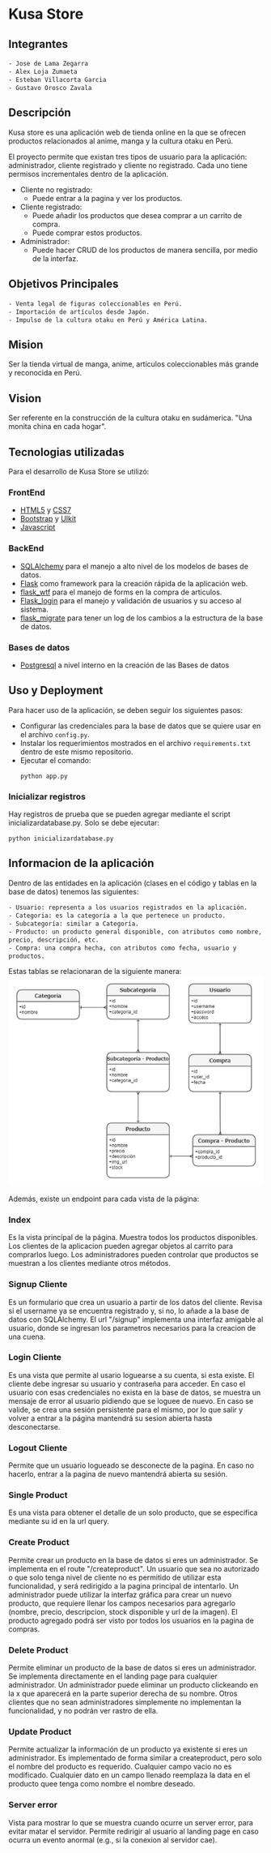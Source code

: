 # Kusa Store

## Integrantes

```
- Jose de Lama Zegarra
- Alex Loja Zumaeta
- Esteban Villacorta Garcia
- Gustavo Orosco Zavala
```

## Descripción

Kusa store es una aplicación web de tienda online en la que se ofrecen productos relacionados al anime, manga y la cultura otaku en Perú.

El proyecto permite que existan tres tipos de usuario para la aplicación: administrador, cliente registrado y cliente no registrado. Cada uno tiene permisos incrementales dentro de la aplicación.

- Cliente no registrado:
  - Puede entrar a la pagina y ver los productos.
- Cliente registrado:
  - Puede añadir los productos que desea comprar a un carrito de compra.
  - Puede comprar estos productos.
- Administrador:
  - Puede hacer CRUD de los productos de manera sencilla, por medio de la interfaz.

## Objetivos Principales

```
- Venta legal de figuras coleccionables en Perú.
- Importación de artículos desde Japón.
- Impulso de la cultura otaku en Perú y América Latina.
```

## Mision

Ser la tienda virtual de manga, anime, artículos coleccionables más grande y reconocida en Perú.

## Vision

Ser referente en la construcción de la cultura otaku en sudámerica. "Una monita china en cada hogar".

## Tecnologias utilizadas

Para el desarrollo de Kusa Store se utilizó:

### FrontEnd


- [HTML5](https://devdocs.io/html/) y [CSS7](https://developer.mozilla.org/es/docs/Web/CSS)
- [Bootstrap](https://getbootstrap.com/docs/4.1/getting-started/introduction/) y [UIkit](https://getuikit.com/docs/introduction)
- [Javascript](https://developer.mozilla.org/es/docs/Web/JavaScript)


### BackEnd


- [SQLAlchemy](https://www.sqlalchemy.org/) para el manejo a alto nivel de los modelos de bases de datos.
- [Flask](https://flask-sqlalchemy.palletsprojects.com/en/2.x/) como framework para la creación rápida de la aplicación web.
- [flask_wtf](https://flask-wtf.readthedocs.io/en/0.15.x/) para el manejo de forms en la compra de articulos.
- [Flask_login](https://flask-login.readthedocs.io/en/latest/) para el manejo y validación de usuarios y su acceso al sistema.
- [flask_migrate](https://flask-migrate.readthedocs.io/en/latest/) para tener un log de los cambios a la estructura de la base de datos.


### Bases de datos


- [Postgresql](https://www.postgresql.org/docs/13/) a nivel interno en la creación de las Bases de datos


## Uso y Deployment

Para hacer uso de la aplicación, se deben seguir los siguientes pasos:

- Configurar las credenciales para la base de datos que se quiere usar en el archivo `config.py`.
- Instalar los requerimientos mostrados en el archivo `requirements.txt` dentro de este mismo repositorio.
- Ejecutar el comando:
  ```
  python app.py
  ```

### Inicializar registros

Hay registros de prueba que se pueden agregar mediante el script inicializardatabase.py. Solo se debe ejecutar:

```
python inicializardatabase.py
```

## Informacion de la aplicación

Dentro de las entidades en la aplicación (clases en el código y tablas en la base de datos) tenemos las siguientes:

```
- Usuario: representa a los usuarios registrados en la aplicación.
- Categoria: es la categoría a la que pertenece un producto.
- Subcategoría: similar a Categoría.
- Producto: un producto general disponible, con atributos como nombre, precio, descripcióń, etc.
- Compra: una compra hecha, con atributos como fecha, usuario y productos.
```

Estas tablas se relacionaran de la siguiente manera:
![diagrama](static/images/diagram.png)

Además, existe un endpoint para cada vista de la página:

### Index

Es la vista principal de la página. Muestra todos los productos disponibles. Los clientes de la aplicacion pueden agregar objetos al carrito para comprarlos luego. Los administradores pueden controlar que productos se muestran a los clientes mediante otros métodos.

### Signup Cliente

Es un formulario que crea un usuario a partir de los datos del cliente. Revisa si el username ya se encuentra registrado y, si no, lo añade a la base de datos con SQLAlchemy. El url "/signup" implementa una interfaz amigable al usuario, donde se ingresan los parametros necesarios para la creacion de una cuena.

### Login Cliente

Es una vista que permite al usario loguearse a su cuenta, si esta existe. El cliente debe ingresar su usuario y contraseña para acceder. En caso el usuario con esas credenciales no exista en la base de datos, se muestra un mensaje de error al usuario pidiendo que se loguee de nuevo. En caso se valide, se crea una sesión persistente para el mismo, por lo que salir y volver a entrar a la página mantendrá su sesion abierta hasta desconectarse.

### Logout Cliente

Permite que un usuario logueado se desconecte de la pagina. En caso no hacerlo, entrar a la pagina de nuevo mantendrá abierta su sesión.

### Single Product

Es una vista para obtener el detalle de un solo producto, que se especifica mediante su id en la url query.

### Create Product

Permite crear un producto en la base de datos si eres un administrador. Se implementa en el route "/createproduct". Un usuario que sea no autorizado o que solo tenga nivel de cliente no es permitido de utilizar esta funcionalidad, y será redirigido a la pagina principal de intentarlo. Un administrador puede utilizar la interfaz gráfica para crear un nuevo producto, que requiere llenar los campos necesarios para agregarlo (nombre, precio, descripcion, stock disponible y url de la imagen). El producto agregado podrá ser visto por todos los usuarios en la pagina de compras.

### Delete Product

Permite eliminar un producto de la base de datos si eres un administrador. Se implementa directamente en el landing page para cualquier administrador. Un administrador puede eliminar un producto clickeando en la x que aparecerá en la parte superior derecha de su nombre. Otros clientes que no sean administradores simplemente no implementan la funcionalidad, y no podrán ver rastro de ella.

### Update Product

Permite actualizar la información de un producto ya existente si eres un administrador. Es implementado de forma similar a createproduct, pero solo el nombre del producto es requerido. Cualquier campo vacio no es modificado. Cualquier dato en un campo llenado reemplaza la data en el producto quee tenga como nombre el nombre deseado.

### Server error

Vista para mostrar lo que se muestra cuando ocurre un server error, para evitar matar el servidor. Permite redirigir al usuario al landing page en caso ocurra un evento anormal (e.g., si la conexion al servidor cae).
